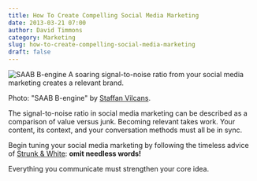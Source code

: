 ```yaml
---
title: How To Create Compelling Social Media Marketing
date: 2013-03-21 07:00
author: David Timmons
category: Marketing
slug: how-to-create-compelling-social-media-marketing
draft: false
---
```


![SAAB B-engine][1]
<span class="img-caption">
  A soaring signal-to-noise ratio from your social media marketing creates
  a relevant brand.

  Photo: "SAAB B-engine" by [Staffan Vilcans][2].
</span>

The signal-to-noise ratio in social media marketing can be described as
a comparison of value versus junk. Becoming relevant takes work. Your
content, its context, and your conversation methods must all be in sync.

Begin tuning your social media marketing by following the timeless
advice of [Strunk & White][3]: **omit needless words!**

Everything you communicate must strengthen your core idea.


[1]: {filename}/images/2013/03/how-to-create-compelling-social-media-marketing0.jpg
  "How To Create Compelling Social Media Marketing"

[2]: http://www.flickr.com/photos/liftarn/1438863938/
  "View the original photo on Flickr."

[3]: http://www.nytimes.com/2009/04/22/books/22elem.html?_r=0
  "Click here to read more about Strunk & White and 'The Elements of Style'."
